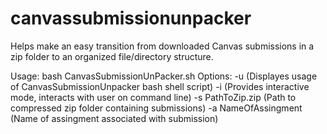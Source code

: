 # canvassubmissionunpacker
Helps make an easy transition from downloaded Canvas submissions in a zip folder to an organized file/directory structure.

Usage:
bash CanvasSubmissionUnPacker.sh
Options:
         -u (Displayes usage of CanvasSubmissionUnpacker bash shell script)
         -i (Provides interactive mode, interacts with user on command line)
         -s PathToZip.zip (Path to compressed zip folder containing submissions)
         -a NameOfAssingment (Name of assingment associated with submission)
